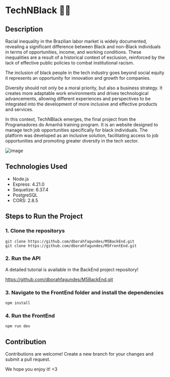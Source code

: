 # TechNBlack ✊🏿

## Description
Racial inequality in the Brazilian labor market is widely documented, revealing a significant difference between Black and non-Black individuals in terms of opportunities, income, and working conditions. These inequalities are a result of a historical context of exclusion, reinforced by the lack of effective public policies to combat institutional racism.

The inclusion of black people in the tech industry goes beyond social equity it represents an opportunity for innovation and growth for companies.

Diversity should not only be a moral priority, but also a business strategy. It creates more adaptable work environments and drives technological advancements, allowing different experiences and perspectives to be integrated into the development of more inclusive and effective products and services.

In this context, TechNBlack emerges, the final project from the Programadores do Amanhã training program. It is an website designed to manage tech job opportunities specifically for black individuals. The platform was developed as an inclusive solution, facilitating access to job opportunities and promoting greater diversity in the tech sector.

![image](https://github.com/user-attachments/assets/3b499996-c795-444f-9883-2c61901fc8af)

## Technologies Used

* Node.js
* Express: 4.21.0
* Sequelize: 6.37.4
* PostgreSQL
* CORS: 2.8.5

## Steps to Run the Project

### 1. Clone the repositorys
```
git clone https://github.com/dborahfagundes/M5BackEnd.git
git clone https://github.com/dborahfagundes/M5FrontEnd.git
```
### 2. Run the API

A detailed tutorial is available in the BackEnd project repository!

https://github.com/dborahfagundes/M5BackEnd.git

### 3. Navigate to the FrontEnd folder and install the dependencies
```
npm install
```
### 4. Run the FrontEnd
```
npm run dev
```
## Contribution 

Contributions are welcome! Create a new branch for your changes and submit a pull request.

We hope you enjoy it! <3
